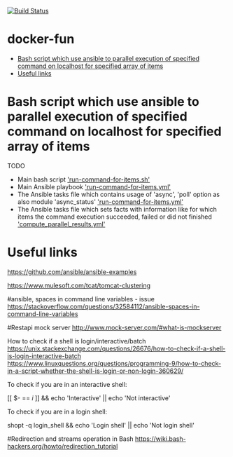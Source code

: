 [![Build Status](https://travis-ci.org/starnowski/docker-fun.svg?branch=master)](https://travis-ci.org/starnowski/docker-fun)

# docker-fun


* [Bash script which use ansible to parallel execution of specified command on localhost for specified array of items](#bash-script-with-ansible-parallel-command-exeuction)
* [Useful links](#useful-links)


[bash-script-with-ansible-parallel-command-exeuction]: #bash-script-with-ansible-parallel-command-exeuction
# Bash script which use ansible to parallel execution of specified command on localhost for specified array of items

TODO

* Main bash script ['run-command-for-items.sh'](https://github.com/starnowski/docker-fun/blob/master/images/ansible_server/ansible_project/run-command-for-items.sh)
* Main Ansible playbook  ['run-command-for-items.yml'](https://github.com/starnowski/docker-fun/blob/master/images/ansible_server/ansible_project/run-command-for-items.yml)
* The Ansible tasks file which contains usage of 'async', 'poll' option as also module 'async_status' ['run-command-for-items.yml'](https://github.com/starnowski/docker-fun/blob/master/images/ansible_server/ansible_project/tasks/run_command_for_items/items_parallel_executor.yml)
* The Ansible tasks file which sets facts with information like for which items the command execution succeeded, failed or did not finished ['compute_parallel_results.yml'](https://github.com/starnowski/docker-fun/blob/master/images/ansible_server/ansible_project/tasks/run_command_for_items/compute_parallel_results.yml)

[useful-links]: #useful-links
# Useful links

https://github.com/ansible/ansible-examples


https://www.mulesoft.com/tcat/tomcat-clustering


#ansible, spaces in command line variables - issue
https://stackoverflow.com/questions/32584112/ansible-spaces-in-command-line-variables


#Restapi mock server
http://www.mock-server.com/#what-is-mockserver

How to check if a shell is login/interactive/batch
https://unix.stackexchange.com/questions/26676/how-to-check-if-a-shell-is-login-interactive-batch
https://www.linuxquestions.org/questions/programming-9/how-to-check-in-a-script-whether-the-shell-is-login-or-non-login-360629/

To check if you are in an interactive shell:

[[ $- == *i* ]] && echo 'Interactive' || echo 'Not interactive'

To check if you are in a login shell:

shopt -q login_shell && echo 'Login shell' || echo 'Not login shell'

#Redirection and streams operation in Bash
https://wiki.bash-hackers.org/howto/redirection_tutorial
